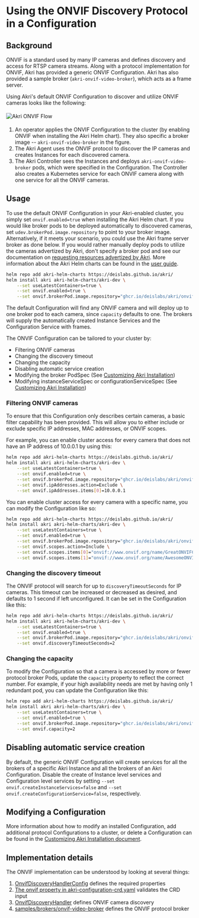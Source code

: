 # Using the ONVIF Discovery Protocol in a Configuration
## Background
ONVIF is a standard used by many IP cameras and defines discovery and access for RTSP camera streams. Along with a protocol implementation for ONVIF, Akri has provided a generic ONVIF Configuration. Akri has also provided a sample broker (`akri-onvif-video-broker`), which acts as a frame server.

Using Akri's default ONVIF Configuration to discover and utilize ONVIF cameras looks like the following:

<img src="./media/onvif-flow.svg" alt="Akri ONVIF Flow" style="padding-bottom: 5px; padding-top: 5px;
margin-right: auto; display: block; margin-left: auto;"/>
1. An operator applies the ONVIF Configuration to the cluster (by enabling ONVIF when installing the Akri Helm chart). They also specific a broker image -- `akri-onvif-video-broker` in the figure.
1. The Akri Agent uses the ONVIF protocol to discover the IP cameras and creates Instances for each discovered camera.
1. The Akri Controller sees the Instances and deploys `akri-onvif-video-broker` pods, which were specified in the Configuration. The Controller also creates a Kubernetes service for each ONVIF camera along with one service for all the ONVIF cameras.

## Usage
To use the default ONVIF Configuration in your Akri-enabled cluster, you simply set `onvif.enabled=true` when installing the Akri Helm chart. If you would like broker pods to be deployed automatically to discovered cameras, set `udev.brokerPod.image.repository` to point to your broker image. Alternatively, if it meets your scenario, you could use the Akri frame server broker as done below. If you would rather manually deploy pods to utilize the cameras advertized by Akri, don't specify a broker pod and see our documentation on [requesting resources advertized by Akri](./requesting-akri-resources.md). More information about the Akri Helm charts can be found in the [user guide](./user-guide.md#understanding-akri-helm-charts).

```bash
helm repo add akri-helm-charts https://deislabs.github.io/akri/
helm install akri akri-helm-charts/akri-dev \
    --set useLatestContainers=true \
    --set onvif.enabled=true \
    --set onvif.brokerPod.image.repository="ghcr.io/deislabs/akri/onvif-video-broker:latest-dev"
```

The default Configuration will find any ONVIF camera and will deploy up to one broker pod to each camera, since `capacity` defaults to one. The brokers will supply the automatically created Instance Services and the Configuration Service with frames.

The ONVIF Configuration can be tailored to your cluster by:

* Filtering ONVIF cameras
* Changing the discovery timeout
* Changing the capacity
* Disabling automatic service creation
* Modifying the broker PodSpec (See [Customizing Akri
  Installation](./modifying-akri-installation#modifying-the-brokerpodspec))
* Modifying instanceServiceSpec or configurationServiceSpec (See [Customizing Akri
  Installation](./modifying-akri-installation#modifying-instanceservicespec-or-configurationservicespec))

### Filtering ONVIF cameras
To ensure that this Configuration only describes certain cameras, a basic filter capability has been provided.  This
will allow you to either include or exclude specific IP addresses, MAC addresses, or ONVIF scopes.

For example, you can enable cluster access for every camera that does not have an IP address of 10.0.0.1 by using this:
```bash
helm repo add akri-helm-charts https://deislabs.github.io/akri/
helm install akri akri-helm-charts/akri-dev \
    --set useLatestContainers=true \
    --set onvif.enabled=true \
    --set onvif.brokerPod.image.repository="ghcr.io/deislabs/akri/onvif-video-broker:latest-dev" \
    --set onvif.ipAddresses.action=Exclude \
    --set onvif.ipAddresses.items[0]=10.0.0.1
```

You can enable cluster access for every camera with a specific name, you can modify the Configuration like so:
```bash
helm repo add akri-helm-charts https://deislabs.github.io/akri/
helm install akri akri-helm-charts/akri-dev \
    --set useLatestContainers=true \
    --set onvif.enabled=true \
    --set onvif.brokerPod.image.repository="ghcr.io/deislabs/akri/onvif-video-broker:latest-dev" \
    --set onvif.scopes.action=Include \
    --set onvif.scopes.items[0]="onvif://www.onvif.org/name/GreatONVIFCamera" \
    --set onvif.scopes.items[1]="onvif://www.onvif.org/name/AwesomeONVIFCamera"
```

### Changing the discovery timeout
The ONVIF protocol will search for up to `discoveryTimeoutSeconds` for IP cameras. This timeout can be increased or
decreased as desired, and defaults to 1 second if left unconfigured. It can be set in the Configuration like this:
```bash
helm repo add akri-helm-charts https://deislabs.github.io/akri/
helm install akri akri-helm-charts/akri-dev \
    --set useLatestContainers=true \
    --set onvif.enabled=true \
    --set onvif.brokerPod.image.repository="ghcr.io/deislabs/akri/onvif-video-broker:latest-dev" \
    --set onvif.discoveryTimeoutSeconds=2
```

### Changing the capacity
To modify the Configuration so that a camera is accessed by more or fewer protocol broker Pods, update the `capacity`
property to reflect the correct number.  For example, if your high availability needs are met by having only 1 redundant
pod, you can update the Configuration like this:
```bash
helm repo add akri-helm-charts https://deislabs.github.io/akri/
helm install akri akri-helm-charts/akri-dev \
    --set useLatestContainers=true \
    --set onvif.enabled=true \
    --set onvif.brokerPod.image.repository="ghcr.io/deislabs/akri/onvif-video-broker:latest-dev" \
    --set onvif.capacity=2
```

## Disabling automatic service creation
By default, the generic ONVIF Configuration will create services for all the brokers of a specific Akri Instance and all the brokers of an Akri Configuration. Disable the create of Instance level services and Configuration level services by setting `--set onvif.createInstanceServices=false` and `--set onvif.createConfigurationService=false`, respectively.

## Modifying a Configuration
More information about how to modify an installed Configuration, add additional protocol Configurations to a cluster, or
delete a Configuration can be found in the [Customizing Akri Installation
document](./modifying-akri-installation.md).

## Implementation details
The ONVIF implementation can be understood by looking at several things:

1. [OnvifDiscoveryHandlerConfig](../shared/src/akri/configuration.rs) defines the required properties
1. [The onvif property in akri-configuration-crd.yaml](../deployment/helm/crds/akri-configuration-crd.yaml) validates
   the CRD input
1. [OnvifDiscoveryHandler](../agent/src/protocols/onvif/discovery_handler.rs) defines ONVIF camera discovery
1. [samples/brokers/onvif-video-broker](../samples/brokers/onvif-video-broker) defines the ONVIF protocol broker